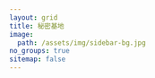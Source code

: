 ```yaml
---
layout: grid
title: 秘密基地
image: 
  path: /assets/img/sidebar-bg.jpg
no_groups: true
sitemap: false
---
```

